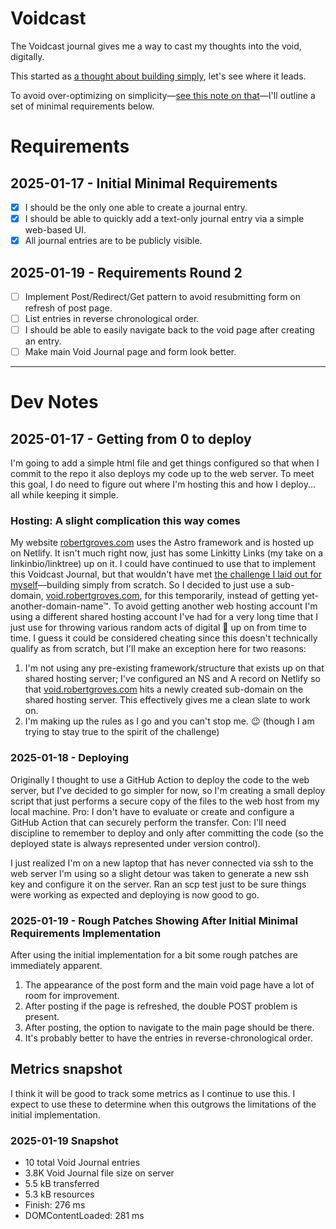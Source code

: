 # Voidcast

The Voidcast journal gives me a way to cast my thoughts into the void, digitally.

This started as [a thought about building simply](https://bsky.app/profile/robertgroves.com/post/3lfyfduxyr22x), let's see where it leads.

To avoid over-optimizing on simplicity—[see this note on that](https://bsky.app/profile/robertgroves.com/post/3lfyifie2nk2i)—I'll outline a set of minimal requirements below.

# Requirements

## 2025-01-17 - Initial Minimal Requirements

- [x] I should be the only one able to create a journal entry.
- [x] I should be able to quickly add a text-only journal entry via a simple web-based UI.
- [x] All journal entries are to be publicly visible.

## 2025-01-19 - Requirements Round 2

- [ ] Implement Post/Redirect/Get pattern to avoid resubmitting form on refresh of post page.
- [ ] List entries in reverse chronological order.
- [ ] I should be able to easily navigate back to the void page after creating an entry.
- [ ] Make main Void Journal page and form look better.

---

# Dev Notes

## 2025-01-17 - Getting from 0 to deploy

I'm going to add a simple html file and get things configured so that when I commit to the repo it also deploys my code up to the web server. To meet this goal, I do need to figure out where I'm hosting this and how I deploy... all while keeping it simple.

### Hosting: A slight complication this way comes

My website [robertgroves.com](https://robertgroves.com) uses the Astro framework and is hosted up on Netlify. It isn't much right now, just has some Linkitty Links (my take on a linkinbio/linktree) up on it. I could have continued to use that to implement this Voidcast Journal, but that wouldn't have met [the challenge I laid out for myself](https://bsky.app/profile/robertgroves.com/post/3lfyfduxyr22x)—building simply from scratch. So I decided to just use a sub-domain, [void.robertgroves.com](https://void.robertgroves.com/), for this temporarily, instead of getting yet-another-domain-name™. To avoid getting another web hosting account I'm using a different shared hosting account I've had for a very long time that I just use for throwing various random acts of digital 💩 up on from time to time. I guess it could be considered cheating since this doesn't technically qualify as from scratch, but I'll make an exception here for two reasons:

1. I'm not using any pre-existing framework/structure that exists up on that shared hosting server; I've configured an NS and A record on Netlify so that [void.robertgroves.com](https://void.robertgroves.com/) hits a newly created sub-domain on the shared hosting server. This effectively gives me a clean slate to work on.
2. I'm making up the rules as I go and you can't stop me. 😉 (though I am trying to stay true to the spirit of the challenge)

### 2025-01-18 - Deploying

Originally I thought to use a GitHub Action to deploy the code to the web server, but I've decided to go simpler for now, so I'm creating a small deploy script that just performs a secure copy of the files to the web host from my local machine. Pro: I don't have to evaluate or create and configure a GitHub Action that can securely perform the transfer. Con: I'll need discipline to remember to deploy and only after committing the code (so the deployed state is always represented under version control).

I just realized I'm on a new laptop that has never connected via ssh to the web server I'm using so a slight detour was taken to generate a new ssh key and configure it on the server. Ran an scp test just to be sure things were working as expected and deploying is now good to go.

### 2025-01-19 - Rough Patches Showing After Initial Minimal Requirements Implementation

After using the initial implementation for a bit some rough patches are immediately apparent.

1. The appearance of the post form and the main void page have a lot of room for improvement.
2. After posting if the page is refreshed, the double POST problem is present.
3. After posting, the option to navigate to the main page should be there.
4. It's probably better to have the entries in reverse-chronological order.

## Metrics snapshot

I think it will be good to track some metrics as I continue to use this. I expect to use these to determine when this outgrows the limitations of the initial implementation.

### 2025-01-19 Snapshot

- 10 total Void Journal entries
- 3.8K Void Journal file size on server
- 5.5 kB transferred
- 5.3 kB resources
- Finish: 276 ms
- DOMContentLoaded: 281 ms

